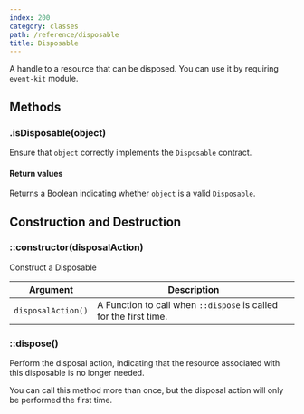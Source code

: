 ```yaml
---
index: 200
category: classes
path: /reference/disposable
title: Disposable
---
```


A handle to a resource that can be disposed.
You can use it by requiring `event-kit` module.

## Methods

### .isDisposable(object)

Ensure that `object` correctly implements the `Disposable` contract.

#### Return values

Returns a Boolean indicating whether `object` is a valid `Disposable`.

## Construction and Destruction

### ::constructor(disposalAction)

Construct a Disposable

| Argument | Description |
| -------- | ----------- |
| `disposalAction()` | A Function to call when `::dispose` is called for the first time. |

### ::dispose()

Perform the disposal action, indicating that the resource associated with this disposable is no longer needed.

You can call this method more than once, but the disposal action will only be performed the first time.

